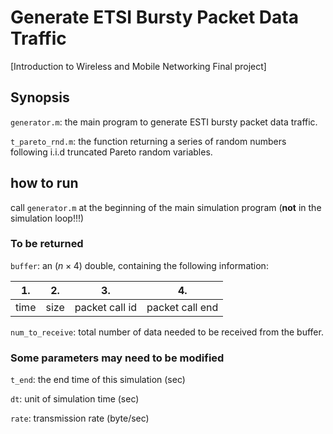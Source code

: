 # Generate ETSI Bursty Packet Data Traffic
 [Introduction to Wireless and Mobile Networking Final project]

## Synopsis
 `generator.m`: the main program to generate ESTI bursty packet data traffic.
 
 `t_pareto_rnd.m`: the function returning a series of random numbers following i.i.d truncated Pareto random variables.

## how to run
 call `generator.m` at the beginning of the main simulation program (**not** in the simulation loop!!!)
### To be returned
 `buffer`: an $(n\times4)$ double, containing the following information:
 
 |  1.  |  2.  |       3.       |        4.       |
 | ---- | ---- | -------------- | --------------- |
 | time | size | packet call id | packet call end |
 
 `num_to_receive`: total number of data needed to be received from the buffer.
### Some parameters may need to be modified
 `t_end`: the end time of this simulation (sec)
 
 `dt`: unit of simulation time (sec)
 
 `rate`: transmission rate (byte/sec)
